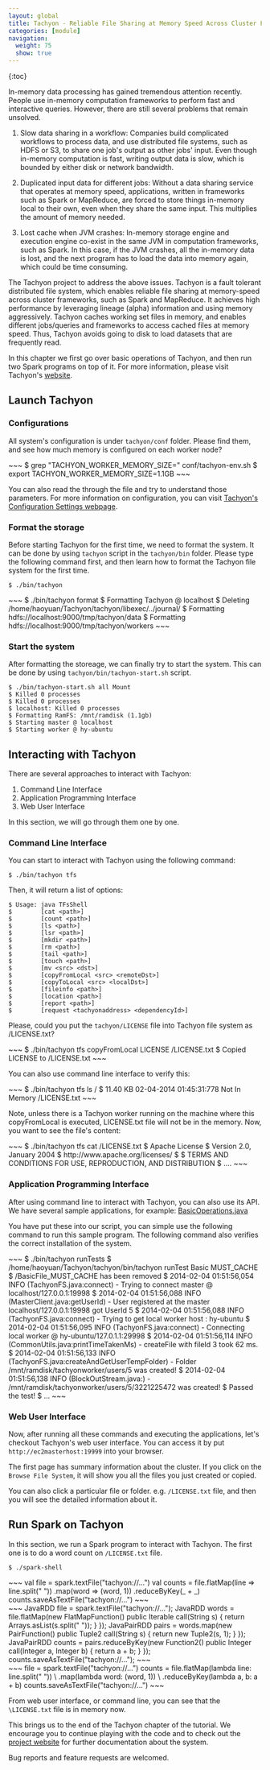 ```yaml
---
layout: global
title: Tachyon - Reliable File Sharing at Memory Speed Across Cluster Frameworks
categories: [module]
navigation:
  weight: 75
  show: true
---
```


{:toc}
<!--
<p style="text-align: center;">
  <img src="img/tachyon-logo.jpg"
       title="Tachyon Logo"
       alt="Tachyon"
       width="65%" />
</p>
 -->

<!-- In this chapter we use GraphX to analyze Wikipedia data and implement graph algorithms in Spark. As with other exercises we will work with a subset of the Wikipedia traffic statistics data from May 5-7, 2009. In particular, this dataset only includes a subset of all Wikipedia articles. -->

In-memory data processing has gained tremendous attention recently. People use in-memory computation
frameworks to perform fast and interactive queries. However, there are still several problems that
remain unsolved.

1. Slow data sharing in a workflow: Companies build complicated workflows to process data, and use
distributed file systems, such as HDFS or S3, to share one job's output as other jobs' input. Even
though in-memory computation is fast, writing output data is slow, which is bounded by either disk
or network bandwidth.

2. Duplicated input data for different jobs: Without a data sharing service that operates at memory
speed, applications, written in frameworks such as Spark or MapReduce, are forced to store things
in-memory local to their own, even when they share the same input. This multiplies the amount of
memory needed.

3. Lost cache when JVM crashes: In-memory storage engine and execution engine co-exist in the same
JVM in computation frameworks, such as Spark. In this case, if the JVM crashes, all the in-memory
data is lost, and the next program has to load the data into memory again, which could be time
consuming.

The Tachyon project to address the above issues. Tachyon is a fault tolerant distributed file
system, which enables reliable file sharing at memory-speed across cluster frameworks, such as Spark
and MapReduce. It achieves high performance by leveraging lineage (alpha) information and using
memory aggressively. Tachyon caches working set files in memory, and enables different jobs/queries
and frameworks to access cached files at memory speed. Thus, Tachyon avoids going to disk to load
datasets that are frequently read.

In this chapter we first go over basic operations of Tachyon, and then run two Spark programs on top
of it. For more information, please visit Tachyon's [website](http://tachyon-project.org/).

## Launch Tachyon

### Configurations

All system's configuration is under `tachyon/conf` folder. Please find them, and see how much
memory is configured on each worker node?

<div class="solution" markdown="1">
~~~
$ grep "TACHYON_WORKER_MEMORY_SIZE=" conf/tachyon-env.sh
$ export TACHYON_WORKER_MEMORY_SIZE=1.1GB
~~~
</div>

You can also read the through the file and try to understand those parameters. For more information
on configuration, you can visit
[Tachyon's Configuration Settings webpage](http://tachyon-project.org/Configuration-Settings.html).

### Format the storage

Before starting Tachyon for the first time, we need to format the system. It can be done by using
`tachyon` script in the `tachyon/bin` folder. Please type the following command first, and then
learn how to format the Tachyon file system for the first time.

~~~
$ ./bin/tachyon
~~~

<div class="solution" markdown="1">
~~~
$ ./bin/tachyon format
$ Formatting Tachyon @ localhost
$ Deleting /home/haoyuan/Tachyon/tachyon/libexec/../journal/
$ Formatting hdfs://localhost:9000/tmp/tachyon/data
$ Formatting hdfs://localhost:9000/tmp/tachyon/workers
~~~
</div>

### Start the system

After formatting the storeage, we can finally try to start the system. This can be done by using
`tachyon/bin/tachyon-start.sh` script.

~~~
$ ./bin/tachyon-start.sh all Mount
$ Killed 0 processes
$ Killed 0 processes
$ localhost: Killed 0 processes
$ Formatting RamFS: /mnt/ramdisk (1.1gb)
$ Starting master @ localhost
$ Starting worker @ hy-ubuntu
~~~

## Interacting with Tachyon

There are several approaches to interact with Tachyon:

1. Command Line Interface
2. Application Programming Interface
3. Web User Interface

In this section, we will go through them one by one.

### Command Line Interface

You can start to interact with Tachyon using the following command:

~~~
$ ./bin/tachyon tfs
~~~

Then, it will return a list of options:

~~~
$ Usage: java TFsShell
$        [cat <path>]
$        [count <path>]
$        [ls <path>]
$        [lsr <path>]
$        [mkdir <path>]
$        [rm <path>]
$        [tail <path>]
$        [touch <path>]
$        [mv <src> <dst>]
$        [copyFromLocal <src> <remoteDst>]
$        [copyToLocal <src> <localDst>]
$        [fileinfo <path>]
$        [location <path>]
$        [report <path>]
$        [request <tachyonaddress> <dependencyId>]
~~~

Please, could you put the `tachyon/LICENSE` file into Tachyon file system as /LICENSE.txt?

<div class="solution" markdown="1">
~~~
$ ./bin/tachyon tfs copyFromLocal LICENSE /LICENSE.txt
$ Copied LICENSE to /LICENSE.txt
~~~
</div>

You can also use command line interface to verify this:

<div class="solution" markdown="1">
~~~
$ ./bin/tachyon tfs ls /
$ 11.40 KB  02-04-2014 01:45:31:778  Not In Memory  /LICENSE.txt
~~~
</div>

Note, unless there is a Tachyon worker running on the machine where this copyFromLocal is executed,
LICENSE.txt file will not be in the memory. Now, you want to see the file's content:

<div class="solution" markdown="1">
~~~
$ ./bin/tachyon tfs cat /LICENSE.txt
$                                  Apache License
$                           Version 2.0, January 2004
$                        http://www.apache.org/licenses/
$
$   TERMS AND CONDITIONS FOR USE, REPRODUCTION, AND DISTRIBUTION
$ ....
~~~
</div>

### Application Programming Interface

After using command line to interact with Tachyon, you can also use its API. We have several sample
applications, for example: [BasicOperations.java](https://github.com/amplab/tachyon/blob/master/src/main/java/tachyon/examples/BasicOperations.java)

You have put these into our script, you can simple use the following command to run this sample
program. The following command also verifies the correct installation of the system.

<div class="solution" markdown="1">
~~~
$ ./bin/tachyon runTests
$ /home/haoyuan/Tachyon/tachyon/bin/tachyon runTest Basic MUST_CACHE
$ /BasicFile_MUST_CACHE has been removed
$ 2014-02-04 01:51:56,054 INFO   (TachyonFS.java:connect) - Trying to connect master @ localhost/127.0.0.1:19998
$ 2014-02-04 01:51:56,088 INFO   (MasterClient.java:getUserId) - User registered at the master localhost/127.0.0.1:19998 got UserId 5
$ 2014-02-04 01:51:56,088 INFO   (TachyonFS.java:connect) - Trying to get local worker host : hy-ubuntu
$ 2014-02-04 01:51:56,095 INFO   (TachyonFS.java:connect) - Connecting local worker @ hy-ubuntu/127.0.1.1:29998
$ 2014-02-04 01:51:56,114 INFO   (CommonUtils.java:printTimeTakenMs) - createFile with fileId 3 took 62 ms.
$ 2014-02-04 01:51:56,133 INFO   (TachyonFS.java:createAndGetUserTempFolder) - Folder /mnt/ramdisk/tachyonworker/users/5 was created!
$ 2014-02-04 01:51:56,138 INFO   (BlockOutStream.java:<init>) - /mnt/ramdisk/tachyonworker/users/5/3221225472 was created!
$ Passed the test!
$ ...
~~~
</div>

### Web User Interface

Now, after running all these commands and executing the applications, let's checkout Tachyon's
web user interface. You can access it by put `http://ec2masterhost:19999` into your browser.

The first page has summary information about the cluster. If you click on the `Browse File System`,
it will show you all the files you just created or copied.

You can also click a particular file or folder. e.g. `/LICENSE.txt` file, and then you will see the
detailed information about it.

## Run Spark on Tachyon

In this section, we run a Spark program to interact with Tachyon. The first one is to do a word
count on `/LICENSE.txt` file.

~~~
$ ./spark-shell
~~~

<div class="solution" markdown="1">
<div class="codetabs">
<div data-lang="scala" markdown="1">
~~~
val file = spark.textFile("tachyon://...")
val counts = file.flatMap(line => line.split(" "))
                 .map(word => (word, 1))
                 .reduceByKey(_ + _)
counts.saveAsTextFile("tachyon://...")
~~~
</div>
<div data-lang="java" markdown="1">
~~~
JavaRDD<String> file = spark.textFile("tachyon://...");
JavaRDD<String> words = file.flatMap(new FlatMapFunction<String, String>()
  public Iterable<String> call(String s) { return Arrays.asList(s.split(" ")); }
});
JavaPairRDD<String, Integer> pairs = words.map(new PairFunction<String, String, Integer>()
  public Tuple2<String, Integer> call(String s) { return new Tuple2<String, Integer>(s, 1); }
});
JavaPairRDD<String, Integer> counts = pairs.reduceByKey(new Function2<Integer, Integer>()
  public Integer call(Integer a, Integer b) { return a + b; }
});
counts.saveAsTextFile("tachyon://...");
~~~
</div>
<div data-lang="python" markdown="1">
~~~
file = spark.textFile("tachyon://...")
counts = file.flatMap(lambda line: line.split(" ")) \
             .map(lambda word: (word, 1)) \
             .reduceByKey(lambda a, b: a + b)
counts.saveAsTextFile("tachyon://...")
~~~
</div>
</div>
</div>

From web user interface, or command line, you can see that the `\LICENSE.txt` file is in memory
now.

This brings us to the end of the Tachyon chapter of the tutorial. We encourage you to continue
playing with the code and to check out the [project website](http://tachyon-project.org/) for
further documentation about the system.

Bug reports and feature requests are welcomed.
